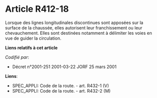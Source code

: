 # Article R412-18

Lorsque des lignes longitudinales discontinues sont apposées sur la surface de la chaussée, elles autorisent leur
franchissement ou leur chevauchement. Elles sont destinées notamment à délimiter les voies en vue de guider la circulation.

**Liens relatifs à cet article**

_Codifié par_:

  - Décret n°2001-251 2001-03-22 JORF 25 mars 2001

**Liens**:

  - SPEC_APPLI: Code de la route. - art. R432-1 (V)
  - SPEC_APPLI: Code de la route. - art. R432-2 (M)
